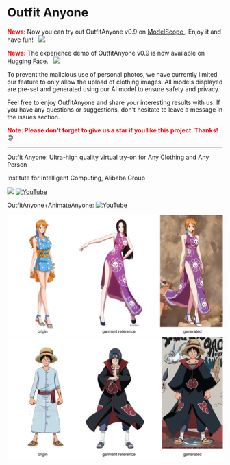 # Outfit Anyone
**<span style="color:red">
News</span>**: Now you can try out OutfitAnyone v0.9 on <a href = "https://modelscope.cn/studios/DAMOXR/OutfitAnyone">ModelScope </a>. Enjoy it and have fun!
<a href="https://modelscope.cn/studios/DAMOXR/OutfitAnyone"  style='padding-left: 0.5rem;'><img src='https://img.shields.io/badge/%F0%9F%A4%97%20Model%20Scope-OutfitAnyone-blue'></a>

<font color='red'>**News:**</font>
The experience demo of OutfitAnyone v0.9 is now available on <a href = 'https://huggingface.co/spaces/HumanAIGC/OutfitAnyone' >Hugging Face</a>.
<a href="https://huggingface.co/spaces/HumanAIGC/OutfitAnyone"  style='padding-left: 0.5rem;'><img src='https://img.shields.io/badge/%F0%9F%A4%97%20Hugging%20Face-OutfitAnyone-orange'></a>
 
To prevent the malicious use of personal photos, we have currently limited our feature to only allow the upload of clothing images. All models displayed are pre-set and generated using our AI model to ensure safety and privacy.

[//]: # (Feel free to enjoy OutfitAnyone, and we encourage you to share your interesting results with us.)
Feel free to enjoy OutfitAnyone and share your interesting results with us. If you have any questions or suggestions, don't hesitate to leave a message in the issues section.


<font color='red'>**Note: Please don't forget to give us a star if you like this project. Thanks!**</font> :stuck_out_tongue_winking_eye:

---


[//]: # (~~**A demo that can be experienced is being prepared.**~~)

Outfit Anyone: Ultra-high quality virtual try-on for Any Clothing and Any Person

Institute for Intelligent Computing, Alibaba Group

<a href='https://humanaigc.github.io/outfit-anyone/'><img src='https://img.shields.io/badge/Project-Page-Green'></a>  [![YouTube](https://badges.aleen42.com/src/youtube.svg)](https://youtu.be/-KmoKYLbN4c)


OutfitAnyone+AnimateAnyone: [![YouTube](https://badges.aleen42.com/src/youtube.svg)](https://youtu.be/jnNHcLdoxNk)

![oufit animie](docs/1.gif)![oufit animie](docs/2.gif)

